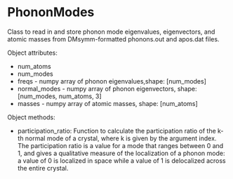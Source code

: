 PhononModes
===========

Class to read in and store phonon mode eigenvalues, eigenvectors, and atomic
masses from DMsymm-formatted phonons.out and apos.dat files.

Object attributes:
- num_atoms
- num_modes
- freqs - numpy array of phonon eigenvalues,shape: [num_modes]
- normal_modes - numpy array of phonon eigenvectors, shape: [num_modes, num_atoms, 3]
- masses - numpy array of atomic masses, shape: [num_atoms]

Object methods:
- participation_ratio:
    Function to calculate the participation ratio of the k-th normal mode of a
    crystal, where k is given by the argument index. The participation ratio is
    a value for a mode that ranges between 0 and 1, and gives a qualitative
    measure of the localization of a phonon mode: a value of 0 is localized in
    space while a value of 1 is delocalized across the entire crystal.
